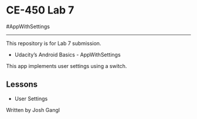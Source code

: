 # CE-450 Lab 7
#AppWithSettings

---
This repository is for Lab 7 submission.

- Udacity’s Android Basics - AppWithSettings

This app implements user settings using a switch.

## Lessons
 
- User Settings


Written by Josh Gangl
